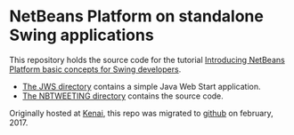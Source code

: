 
# NetBeans Platform on standalone Swing applications

This repository holds the source code for the tutorial [Introducing NetBeans Platform basic concepts for Swing developers](http://vieiro.net/apuntes/swingnbrcp/).

  * [The JWS directory](https://github.com/vieiro/swingnbrcp/tree/master/JWS) contains a simple Java Web Start application.
  * [The NBTWEETING directory](https://github.com/vieiro/swingnbrcp/tree/master/NBTWEETING) contains the source code.


Originally hosted at [Kenai](https://kenai.com/projects/swingnbrcp), this repo was migrated to [github](https://github.com/vieiro/swingnbrcp) on february, 2017.


